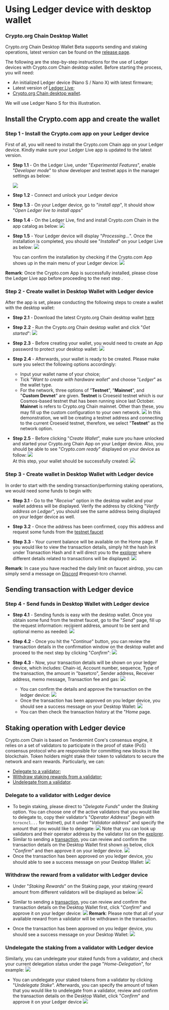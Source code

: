 # Using Ledger device with desktop wallet

### Crypto.org Chain Desktop Wallet 
Crypto.org Chain Desktop Wallet Beta supports sending and staking operations, latest version can be found on the [release page](https://github.com/crypto-com/chain-desktop-wallet/releases). 


The following are the step-by-step instructions for the use of Ledger devices with Crypto.com Chain desktop wallet. Before starting the process, you will need:
 
- An initialized Ledger device (Nano S / Nano X) with latest firmware;
- Latest version of [Ledger Live](https://www.ledger.com/ledger-live);
- [Crypto.org Chain desktop wallet](https://github.com/crypto-com/chain-desktop-wallet/releases).


We will use Ledger Nano S for this illustration.

## Install the Crypto.com app and create the wallet  

### Step 1 - Install the Crypto.com app on your Ledger device

First of all, you will need to install the Crypto.com Chain app on your Ledger device. Kindly make sure your Ledger Live app is updated to the latest version. 

- **Step 1.1** - On the Ledger Live, under "*Experimental Features*", enable "*Developer mode*" to show developer and testnet apps in the manager settings as below:

    <img src="./assets/ledger_desktop_wallet/s1-1.png" />

- **Step 1.2** - Connect and unlock your Ledger device

- **Step 1.3** - On your Ledger device, go to "*install app*", It should show "*Open Ledger live to install apps*"

- **Step 1.4** - On the Ledger Live, find and install Crypto.com Chain in the app catalog as below:
        <img src="./assets/ledger_desktop_wallet/s1-4.png" />

- **Step 1.5** - Your Ledger device will display "*Processing…*". Once the installation is completed, you should see "*Installed*" on your Ledger Live as below:
        <img src="./assets/ledger_desktop_wallet/s1-5.png" />

    You can confirm the installation by checking if the Crypto.com App shows up in the main menu of your Ledger device:
            <img src="./assets/ledger_desktop_wallet/s1-5-1.jpeg" />

**Remark**: Once the Crypto.com App is successfully installed, please close the Ledger Live app before proceeding to the next step .

### Step 2 - Create wallet in Desktop Wallet with Ledger device

After the app is set, please conducting the following steps to create a wallet with the desktop wallet: 

- **Step 2.1** - Download the latest Crypto.org Chain desktop wallet [here](https://github.com/crypto-com/chain-desktop-wallet/releases)

- **Step 2.2** - Run the Crypto.org Chain desktop wallet and click "*Get started*":
        <img src="./assets/ledger_desktop_wallet/s2-2.png" />

- **Step 2.3** - Before creating your wallet, you would need to create an App password to protect your desktop wallet:
        <img src="./assets/ledger_desktop_wallet/s2-3.png" />

- **Step 2.4** - Afterwards, your wallet is ready to be created. Please make sure you select the following options accordingly:

    - Input your wallet name of your choice;
    - Tick "*Want to create with hardware wallet*" and choose "*Ledger*" as the wallet type. 
    - For the network, three options of "**Testnet**", "**Mainnet**", and "**Custom Devnet**" are given. **Testnet** is Croeseid testnet which is our Cosmos-based testnet that has been running since last October. **Mainnet** is refers to Crypto.org Chain mainnet. Other than these, you may fill up the custom configuration to your own network.
        <img src="./assets/ledger_desktop_wallet/s2-4.png" />
    In this demonstration, we will be creating a testnet address and connecting to the current Croeseid testnet, therefore, we select "**Testnet**" as the network option. 

- **Step 2.5** - Before clicking "*Create Wallet*", make sure you have unlocked and started your Crypto.org Chain App on your Ledger device. Also, you should be able to see "*Crypto.com ready*" displayed on your device as follow: 
        <img src="./assets/ledger_desktop_wallet/s2-5.jpeg" />    
    At this step, your wallet should be successfully created:
            <img src="./assets/ledger_desktop_wallet/s2-5-1.png" />


### Step 3 - Create wallet in Desktop Wallet with Ledger device
In order to start with the sending transaction/performing staking operations, we would need some funds to begin with:

- **Step 3.1** - Go to the "*Receive*" option in the desktop wallet and your wallet address will be displayed. Verify the address by clicking "*Verify address on Ledger*", you should see the same address being displayed on your ledger device as well.

- **Step 3.2** - Once the address has been confirmed, copy this address and request some funds from the [testnet faucet](https://chain.crypto.com/faucet)

- **Step 3.3** - Your current balance will be available on the Home page. If you would like to view the transaction details, simply hit the hash link under Transaction Hash and it will direct you to the [explorer](https://crypto.org/explorer/) where different details related to transactions will be displayed:
            <img src="./assets/ledger_desktop_wallet/s3-3.png" />

**Remark**: In case you have reached the daily limit on faucet airdrop, you can simply send a message on [Discord](https://discord.gg/pahqHz26q4) #request-tcro channel.

## Sending transaction with Ledger device

### Step 4 - Send funds in Desktop Wallet with Ledger device 

- **Step 4.1** - Sending funds is easy with the desktop wallet. Once you obtain some fund from the testnet faucet, go to the "*Send*" page, fill up the request information: recipient address, amount to be sent and optional memo as needed:
            <img src="./assets/ledger_desktop_wallet/s4-1.png" />

- **Step 4.2** - Once you hit the "*Continue*" button, you can review the transaction details in the confirmation window on the desktop wallet and proceed to the next step by clicking "*Confirm*":
            <img src="./assets/ledger_desktop_wallet/s4-2.png" />

- **Step 4.3** - Now, your transaction details will be shown on your ledger device, which includes: 
Chain-id, Account number, sequence, Type of the transaction, the amount in "basetcro", Sender address, Receiver address, memo message, Transaction fee and gas:
            <img src="./assets/ledger_desktop_wallet/s4-3-1.jpeg" />
    - You can confirm the details and approve the transaction on the ledger device:
                <img src="./assets/ledger_desktop_wallet/s4-3-2.jpeg" />
    - Once the transaction has been approved on you ledger device, you should see a success message on your Desktop Wallet:
                <img src="./assets/ledger_desktop_wallet/s4-3-3.png" />
    - You can then check the transaction history at the "*Home* page. 

## Staking operation with Ledger device

Crypto.com Chain is based on Tendermint Core's consensus engine, it relies on a set of validators to participate in the proof of stake (PoS) consensus protocol who are responsible for committing new blocks in the blockchain. Token holders might stake their token to validators to secure the network and earn rewards. Particularly, we can:

- [Delegate to a validator](#delegate-to-a-validator-with-ledger-device);
- [Withdraw staking rewards from a validator](#withdraw-the-reward-from-a-validator-with-ledger-device);
- [Undelegate from a validator](#undelegate-the-staking-from-a-validator-with-ledger-device).


### Delegate to a validator with Ledger device

- To begin staking, please direct to "*Delegate Funds*" under the *Staking* option. You can choose one of the active validators that you would like to delegate to, copy their validator’s "*Operator Address*" (begin with `tcrocncl...` for testnet), put it under "*Validator address*" and specify the amount that you would like to delegate:
            <img src="./assets/ledger_desktop_wallet/s6.png" />
    Note that you can look up validators and their operator address by the validator list on the [explorer](https://crypto.org/explorer/validators).
- Similar to sending a [transaction](#step-4-send-funds-in-desktop-wallet-with-ledger-device), you can review and confirm the transaction details on the Desktop Wallet first shown as below, click "*Confirm*" and then approve it on your ledger device. 
            <img src="./assets/ledger_desktop_wallet/s6-2.png" />
- Once the transaction has been approved on you ledger device, you should able to see a success message on your Desktop Wallet:
            <img src="./assets/ledger_desktop_wallet/s6-3.png" />

### Withdraw the reward from a validator with Ledger device

- Under "*Staking Rewards*" on the Staking page, your staking reward amount from different validators will be displayed as below:
            <img src="./assets/ledger_desktop_wallet/s7-1.png" />
- Similar to sending a [transaction](#step-4-send-funds-in-desktop-wallet-with-ledger-device), you can review and confirm the transaction details on the Desktop Wallet first, click "*Confirm*" and approve it on your ledger device:
            <img src="./assets/ledger_desktop_wallet/s7-2.png" />
**Remark**: Please note that all of your available reward from a validator will be withdrawn in the transaction.

- Once the transaction has been approved on you ledger device, you should see a success message on your Desktop Wallet:
            <img src="./assets/ledger_desktop_wallet/s7-3.png" />

### Undelegate the staking from a validator with Ledger device

Similarly, you can undelegate your staked funds from a validator, and check your current delegation status under the page "*Home-Delegation*", for example: 
            <img src="./assets/ledger_desktop_wallet/s8-1.png" />
- You can undelegate your staked tokens from a validator by clicking "*Undelegate Stake*". Afterwards, you can specify the amount of token that you would like to undelegate from a validator, review and confirm the transaction details on the Desktop Wallet, click "*Confirm*" and approve it on your Ledger device 
            <img src="./assets/ledger_desktop_wallet/s8-2.png" />
